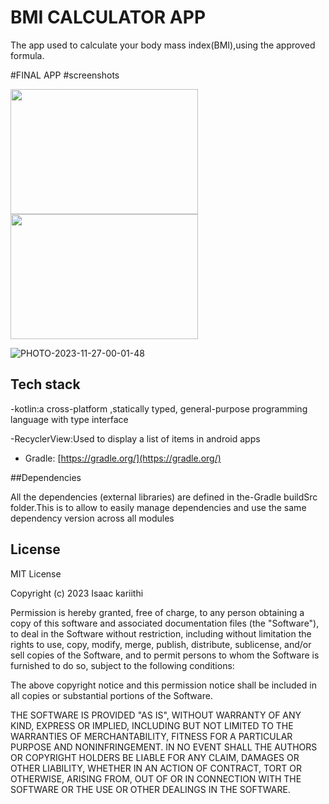 # BMI CALCULATOR APP

The app used to calculate your body mass index(BMI),using the approved formula.

#FINAL APP
   #screenshots

<img src="https://github.com/isaacjayden24/bmicalculator/assets/113999137/fd918b0c-2485-44e9-a66e-fa55c3215b55" width="300" height="200">


<img src="https://github.com/isaacjayden24/bmicalculator/assets/113999137/505db4de-4f89-446c-a8d3-e58843ec8152" width="300" height="200">

![PHOTO-2023-11-27-00-01-48](https://github.com/isaacjayden24/bmicalculator/assets/113999137/dc719428-36ec-454c-8f6c-7f4ec519c470)





## Tech stack
-kotlin:a cross-platform ,statically typed, general-purpose programming language with type interface

-RecyclerView:Used to display a list of items in android apps

- Gradle: [https://gradle.org/](https://gradle.org/)

##Dependencies

All the dependencies (external libraries) are defined in the-Gradle buildSrc folder.This is to allow to easily manage dependencies and use the same dependency version across all modules

## License

MIT License

Copyright (c) 2023 Isaac kariithi

Permission is hereby granted, free of charge, to any person obtaining a copy
of this software and associated documentation files (the "Software"), to deal
in the Software without restriction, including without limitation the rights
to use, copy, modify, merge, publish, distribute, sublicense, and/or sell
copies of the Software, and to permit persons to whom the Software is
furnished to do so, subject to the following conditions:

The above copyright notice and this permission notice shall be included in all
copies or substantial portions of the Software.

THE SOFTWARE IS PROVIDED "AS IS", WITHOUT WARRANTY OF ANY KIND, EXPRESS OR
IMPLIED, INCLUDING BUT NOT LIMITED TO THE WARRANTIES OF MERCHANTABILITY,
FITNESS FOR A PARTICULAR PURPOSE AND NONINFRINGEMENT. IN NO EVENT SHALL THE
AUTHORS OR COPYRIGHT HOLDERS BE LIABLE FOR ANY CLAIM, DAMAGES OR OTHER
LIABILITY, WHETHER IN AN ACTION OF CONTRACT, TORT OR OTHERWISE, ARISING FROM,
OUT OF OR IN CONNECTION WITH THE SOFTWARE OR THE USE OR OTHER DEALINGS IN THE
SOFTWARE.
